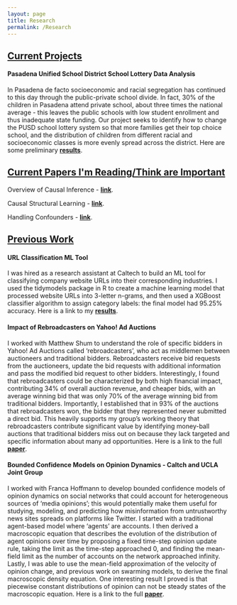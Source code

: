 ```yaml
---
layout: page
title: Research
permalink: /Research
---
```

## <u>Current Projects</u>
#### Pasadena Unified School District School Lottery Data Analysis
In Pasadena de facto socioeconomic and racial segregation has continued to this day through the public-private school divide. In fact, 30% of the children in Pasadena attend private school, about three times the national average - this leaves the public schools with low student enrollment and thus inadequate state funding. Our project seeks to identify how to change the PUSD school lottery system so that more families get their top choice school, and the distribution of children from different racial and socioeconomic classes is more evenly spread across the district. Here are some preliminary **[results](https://SujaiHiremath.github.io/assets/img/pasadenaresearch.pdf)**.
## <u>Current Papers I'm Reading/Think are Important</u>
Overview of Causal Inference - **[link](https://SujaiHiremath.github.io/assets/img/overview.pdf)**. 

Causal Structural Learning - **[link](https://SujaiHiremath.github.io/assets/img/causallearning.pdf)**.

Handling Confounders - **[link](https://SujaiHiremath.github.io/assets/img/controls.pdf)**.




## <u>Previous Work</u>
#### URL Classification ML Tool
I was hired as a research assistant at Caltech to build an ML tool for classifying company website URLs into their corresponding industries. I used the tidymodels package in R to create a machine learning model that processed website URLs into 3-letter n-grams, and then used a XGBoost classifier algorithm to assign category labels: the final model had 95.25% accuracy. Here is a link to my **[results](https://SujaiHiremath.github.io/assets/img/url.pdf)**. 

#### Impact of Rebroadcasters on Yahoo! Ad Auctions
I worked with Matthew Shum to understand the role of specific bidders in Yahoo! Ad Auctions called ‘rebroadcasters’, who act as middlemen between auctioneers and traditional bidders. Rebroadcasters receive bid requests from the auctioneers, update the bid requests with additional information and pass the modified bid request to other bidders. Interestingly, I found that rebroadcasters could be characterized by both high financial impact, contributing 34% of overall auction revenue, and cheaper bids, with an average winning bid that was only 70% of the average winning bid from traditional bidders. Importantly, I established that in 93% of the auctions that rebroadcasters won, the bidder that they represented never submitted a direct bid. This heavily supports my group’s working theory that rebroadcasters contribute significant value by identifying money-ball auctions that traditional bidders miss out on because they lack targeted and specific information about many ad opportunities. Here is a link to the full **[paper](https://SujaiHiremath.github.io/assets/img/yahoo.pdf)**.

#### Bounded Confidence Models on Opinion Dynamics - Caltch and UCLA Joint Group
I worked with Franca Hoffmann to develop bounded confidence models of opinion dynamics on social networks that could account for heterogeneous sources of ‘media opinions’; this would potentially make them useful for studying, modeling, and predicting how misinformation from untrustworthy news sites spreads on platforms like Twitter. I started with a traditional agent-based model where ‘agents’ are accounts. I then derived a macroscopic equation that describes the evolution of the distribution of agent opinions over time by proposing a fixed time-step opinion update rule, taking the limit as the time-step approached 0, and finding the mean-field limit as the number of accounts on the network approached infinity. Lastly, I was able to use the mean-field approximation of the velocity of opinion change, and previous work on swarming models, to derive the final macroscopic density equation. One interesting result I proved is that piecewise constant distributions of opinion can not be steady states of the macroscopic equation. Here is a link to the full **[paper](https://SujaiHiremath.github.io/assets/img/opinion.pdf)**.